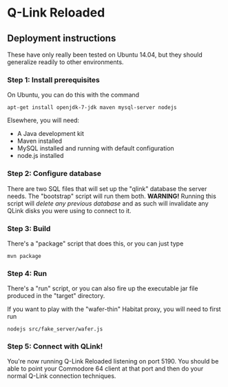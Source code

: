 # Q-Link Reloaded

## Deployment instructions

These have only really been tested on Ubuntu 14.04, but they should generalize readily to other environments.

### Step 1: Install prerequisites

On Ubuntu, you can do this with the command

```
apt-get install openjdk-7-jdk maven mysql-server nodejs
```

Elsewhere, you will need:

 * A Java development kit
 * Maven installed
 * MySQL installed and running with default configuration
 * node.js installed

### Step 2: Configure database

There are two SQL files that will set up the "qlink" database the server needs. The "bootstrap" script will run them both. **WARNING!** Running this script will *delete any previous database* and as such will invalidate any QLink disks you were using to connect to it.

### Step 3: Build

There's a "package" script that does this, or you can just type

```
mvn package
```

### Step 4: Run

There's a "run" script, or you can also fire up the executable jar file produced in the "target" directory.

If you want to play with the "wafer-thin" Habitat proxy, you will need to first run

```
nodejs src/fake_server/wafer.js
```

### Step 5: Connect with QLink!

You're now running Q-Link Reloaded listening on port 5190. You should be able to point your Commodore 64 client at that port and then do your normal Q-Link connection techniques.

